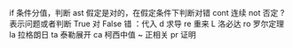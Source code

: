 if 条件分值，判断
ast 假定是对的，在假定条件下判断对错
cont 连续
not 否定
? 表示问题或者判断
True 对
False 错
：代入
d 求导
re 重来
L 洛必达
ro 罗尔定理
la 拉格朗日
ta 泰勒展开
ca 柯西中值
~ 正相关
pr 证明
